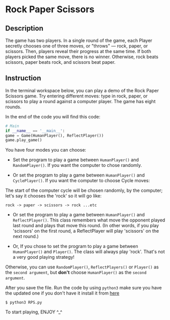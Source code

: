 # Rock Paper Scissors

## Description
The game has two players. In a single round of the game, each Player secretly chooses one of three moves, or "throws" — rock, paper, or scissors. Then, players reveal their progress at the same time. If both players picked the same move, there is no winner. Otherwise, rock beats scissors, paper beats rock, and scissors beat paper.


## Instruction
In the terminal workspace below, you can play a demo of the Rock Paper Scissors game. Try entering different moves: type in rock, paper, or scissors to play a round against a computer player. The game has eight rounds.

In the end of the code you will find this code:

```python
# Main
if __name__ == '__main__':
game = Game(HumanPlayer(), ReflectPlayer())
game.play_game()
```


You have four modes you can choose:


* Set the program to play a game between `HumanPlayer()` and `RandomPlayer()`.
If you want the computer to chose randomly.


* Or set the program to play a game between `HumanPlayer()` and `CyclePlayer()`.
If you want the computer to choose Cycle moves:


The start of the computer cycle will be chosen randomly, by the computer; 
let's say it chooses the 'rock' so it will go like:

```
rock -> paper -> scissors -> rock ...etc
```


* Or set the program to play a game between `HumanPlayer()` and `ReflectPlayer()`. 
This class remembers what move the opponent played last round and plays that move this round. (In other words, if you play 'scissors' on the first round, a ReflectPlayer will play 'scissors' on the next round.)


* Or, If you chose to set the program to play a game between `HumanPlayer()` and `Player()`.
The class will always play 'rock'. That's not a very good playing strategy!


Otherwise, you can use `RandomPlayer()`, `ReflectPlayers()` or `Player()` as the `second argument`, but
__don't__ choose `HumanPlayer()` as the `second argument`.


After you save the file. Run the code by using `python3` make sure you have the updated one if you don't have it install it from [here](https://www.python.org/downloads/)
```shell
$ python3 RPS.py
```
To start playing, 
ENJOY ^_^


